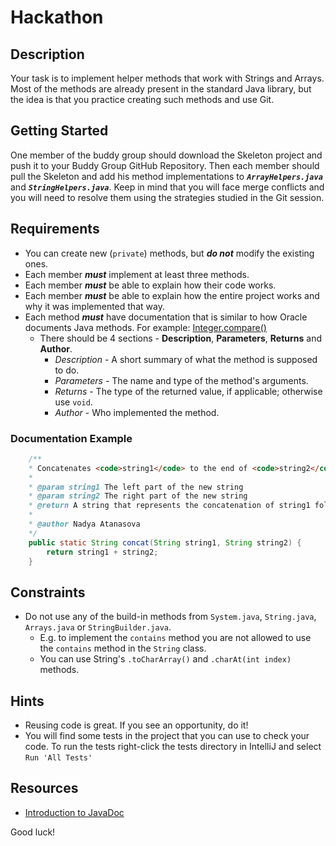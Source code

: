 # Hackathon

## Description

Your task is to implement helper methods that work with Strings and Arrays. Most of the methods are already present in the standard Java library, but the idea is that you practice creating such methods and use Git.

## Getting Started

One member of the buddy group should download the Skeleton project and push it to your Buddy Group GitHub Repository. Then each member should pull the Skeleton and add his method implementations to ***`ArrayHelpers.java`*** and ***`StringHelpers.java`***. Keep in mind that you will face merge conflicts and you will need to resolve them using the strategies studied in the Git session.

## Requirements

- You can create new (`private`) methods, but ***do not*** modify the existing ones.
- Each member _**must**_ implement at least three methods.
- Each member _**must**_ be able to explain how their code works. 
- Each member _**must**_ be able to explain how the entire project works and why it was implemented that way.
- Each method _**must**_ have documentation that is similar to how Oracle documents Java methods. For example: [Integer.compare()](https://docs.oracle.com/javase/7/docs/api/java/lang/Integer.html#compare(int,%20int))
  - There should be 4 sections - **Description**, **Parameters**, **Returns** and **Author**.
    - *Description* - A short summary of what the method is supposed to do.
    - *Parameters* - The name and type of the method's arguments. 
    - *Returns* - The type of the returned value, if applicable; otherwise use `void`.
    - *Author* - Who implemented the method.

### Documentation Example

```java
    /**
    * Concatenates <code>string1</code> to the end of <code>string2</code>.
    *
    * @param string1 The left part of the new string
    * @param string2 The right part of the new string
    * @return A string that represents the concatenation of string1 followed by string2's characters.
    *
    * @author Nadya Atanasova
    */
    public static String concat(String string1, String string2) {
        return string1 + string2;
    }
```

## Constraints
- Do not use any of the build-in methods from `System.java`, `String.java`, `Arrays.java` or `StringBuilder.java`.
  - E.g. to implement the `contains` method you are not allowed to use the `contains` method in the `String` class.
  - You can use String's `.toCharArray()` and `.charAt(int index)` methods.

## Hints
- Reusing code is great. If you see an opportunity, do it!
- You will find some tests in the project that you can use to check your code. To run the tests right-click the tests directory in IntelliJ and select `Run 'All Tests'`

## Resources
- [Introduction to JavaDoc](https://www.baeldung.com/javadoc)

Good luck!
